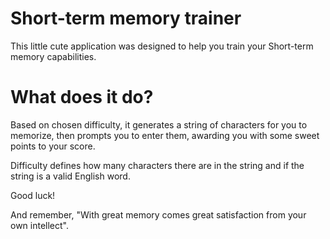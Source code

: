 # Short-term memory trainer

This little cute application was designed to help you train your Short-term memory capabilities.

# What does it do?

Based on chosen difficulty, it generates a string of characters for you to memorize, then prompts you to enter them, awarding you with some sweet points to your score.

Difficulty defines how many characters there are in the string and if the string is a valid English word.

Good luck!

And remember, "With great memory comes great satisfaction from your own intellect".
